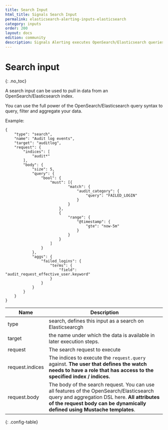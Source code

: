 ```yaml
---
title: Search Input
html_title: Signals Search Input
permalink: elasticsearch-alerting-inputs-elasticsearch
category: inputs
order: 200
layout: docs
edition: community
description: Signals Alerting executes OpenSearch/Elasticsearch queries and use the query result to check for anomalies.
---
```


<!--- Copyright 2020 floragunn GmbH -->

# Search input
{: .no_toc}

A search input can be used to pull in data from an OpenSearch/Elasticsearch index.

You can use the full power of the OpenSearch/Elasticsearch query syntax to query, filter and aggregate your data. 

Example:

```
{
	"type": "search",
	"name": "Audit log events",
	"target": "auditlog",
	"request": {
		"indices": [
			"audit*"
		],
		"body": {
			"size": 5,
			"query": {
				"bool": {
					"must": [{
							"match": {
								"audit_category": {
									"query": "FAILED_LOGIN"
								}
							}
						},
						{
							"range": {
								"@timestamp": {
									"gte": "now-5m"
								}
							}
						}
					]
				}
			},
			"aggs": {
				"failed_logins": {
					"terms": {
						"field": "audit_request_effective_user.keyword"
					}
				}
			}
		}
	}
}
```

| Name | Description |
|---|---|
| type | search, defines this input as a search on Elasticsearcgh|
| target | the name under which the data is available in later execution steps. |
| request | The search request to execute |
| request.indices | The indices to execute the `request.query` against. **The user that defines the watch needs to have a role that has access to the specified index / indices.**|
| request.body | The body of the search request. You can use all features of the OpenSearch/Elasticsearch query and aggregation DSL here. **All attributes of the request body can be dynamically defined using Mustache templates**.|
{: .config-table}